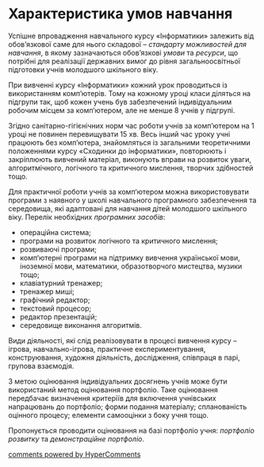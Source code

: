 <div id="hypercomments_widget" class="js-hypercomments-widget invisible"></div>

Характеристика умов навчання
=============================================
<p>Успішне впровадження навчального курсу «Інформатики» залежить від обов’язкової саме для нього складової – <i>стандарту можливостей для навчання</i>, в якому зазначаються обов’язкові <i>умови</i> та <i>ресурси</i>, що потрібні для реалізації державних вимог до рівня загальноосвітньої підготовки учнів молодшого шкільного віку.</p>
<p>При вивченні курсу «Інформатики» кожний урок проводиться із використанням комп’ютерів. Тому на кожному уроці класи діляться на підгрупи так, щоб кожен учень був забезпечений індивідуальним робочим місцем за комп‘ютером, але не менше 8 учнів у підгрупі.</p>
<p>Згідно санітарно-гігієнічних норм час роботи учнів за комп’ютером на 1 уроці не повинен перевищувати 15 хв. Весь інший час уроку учні працюють без комп’ютера, знайомляться із загальними теоретичними положеннями курсу «Сходинки до інформатики», повторюють і закріплюють вивчений матеріал, виконують вправи на розвиток уваги, алгоритмічного, логічного та критичного мислення, творчих здібностей тощо.</p>
<p>Для практичної роботи учнів за комп‘ютером можна використовувати програми з наявного у школі навчального програмного забезпечення та середовища, які адаптовані для навчання дітей молодшого шкільного віку. Перелік необхідних <i>програмних засобів</i>:
<ul>
<li>операційна система;</li>
<li>програми на розвиток логічного та критичного мислення;</li>
<li>розвиваючі програми;</li>
<li>комп‘ютерні програми на підтримку вивчення української мови, іноземної мови, математики, образотворчого мистецтва, музики тощо;</li>
<li>клавіатурний тренажер;</li>
<li>тренажер миші;</li>
<li>графічний редактор;</li>
<li>текстовий процесор;</li>
<li>редактор презентацій;</li>
<li>середовище виконання алгоритмів.</li>
</ul>
<p>Види діяльності, які слід реалізовувати в процесі вивчення курсу – ігрова, навчально-ігрова, практичне експериментування, конструювання, художня діяльність, дослідження, співпраця в парі, групова взаємодія.</p>
<p>З метою оцінювання індивідуальних досягнень учнів може бути використаний метод оцінювання портфоліо. Таке оцінювання передбачає визначення критеріїв для включення учнівських напрацювань до портфоліо; форми подання матеріалу; спланованість оцінного процесу; елементи самооцінки з боку учня тощо.</p>
<p>Пропонується проводити оцінювання на базі портфоліо учня: <i>портфоліо розвитку</i> та <i>демонстраційне портфоліо</i>.</p>

<div class="js-hypercomments-container">
<a href="http://hypercomments.com" class="hc-link" title="comments widget">comments powered by HyperComments</a>
</div>